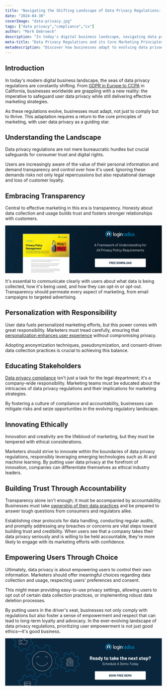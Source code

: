```yaml
---
title: "Navigating the Shifting Landscape of Data Privacy Regulations: Embracing Core Marketing Principles"
date: "2024-04-30"
coverImage: "data-privacy.jpg"
tags: ["data privacy","compliance","cx"]
author: "Mark Debroeck"
description: "In today's digital business landscape, navigating data privacy regulations is paramount. Discover how businesses worldwide are adapting to safeguard user data privacy while embracing transparency and responsible personalization. Explore the importance of empowering users through choice and accountability in the ever-evolving regulatory landscape."
meta-title: "Data Privacy Regulations and its Core Marketing Principles"
metadescription: "Discover how businesses adapt to evolving data privacy laws, ensuring transparency, responsible personalization, and user empowerment in marketing strategies."
---
```

## Introduction

In today's modern digital business landscape, the seas of data privacy regulations are constantly shifting. From [GDPR in Europe to CCPA](https://www.loginradius.com/blog/identity/ccpa-vs-gdpr-the-compliance-war/) in California, businesses worldwide are grappling with a new reality: the imperative to safeguard user data privacy while still delivering effective marketing strategies. 

As these regulations evolve, businesses must adapt, not just to comply but to thrive. This adaptation requires a return to the core principles of marketing, with user data privacy as a guiding star.

## Understanding the Landscape

Data privacy regulations are not mere bureaucratic hurdles but crucial safeguards for consumer trust and digital rights. 

Users are increasingly aware of the value of their personal information and demand transparency and control over how it's used. Ignoring these demands risks not only legal repercussions but also reputational damage and loss of customer loyalty.

## Embracing Transparency

Central to effective marketing in this era is transparency. Honesty about data collection and usage builds trust and fosters stronger relationships with customers. 

[![DS-privacy](DS-privacy.png)](https://www.loginradius.com/resource/datasheet/privacy-policy-management/)

It's essential to communicate clearly with users about what data is being collected, how it's being used, and how they can opt-in or opt-out. Transparency should permeate every aspect of marketing, from email campaigns to targeted advertising. 

## Personalization with Responsibility

User data fuels personalized marketing efforts, but this power comes with great responsibility. Marketers must tread carefully, ensuring that [personalization enhances user experience](https://www.loginradius.com/blog/growth/how-to-make-personalized-marketing-effective-with-consumer-identity/) without compromising privacy. 

Adopting anonymization techniques, pseudonymization, and consent-driven data collection practices is crucial to achieving this balance.

## Educating Stakeholders

[Data privacy compliance](https://www.loginradius.com/compliances/) isn't just a task for the legal department; it's a company-wide responsibility. Marketing teams must be educated about the intricacies of data privacy regulations and their implications for marketing strategies. 

By fostering a culture of compliance and accountability, businesses can mitigate risks and seize opportunities in the evolving regulatory landscape.

## Innovating Ethically

Innovation and creativity are the lifeblood of marketing, but they must be tempered with ethical considerations. 

Marketers should strive to innovate within the boundaries of data privacy regulations, responsibly leveraging emerging technologies such as AI and machine learning. By putting user data privacy at the forefront of innovation, companies can differentiate themselves as ethical industry leaders.

## Building Trust Through Accountability

Transparency alone isn't enough; it must be accompanied by accountability. Businesses must take [ownership of their data practices](https://www.loginradius.com/customer-privacy/) and be prepared to answer tough questions from consumers and regulators alike. 

Establishing clear protocols for data handling, conducting regular audits, and promptly addressing any breaches or concerns are vital steps toward building trust and credibility. When users see that a company takes their data privacy seriously and is willing to be held accountable, they're more likely to engage with its marketing efforts with confidence.

## Empowering Users Through Choice

Ultimately, data privacy is about empowering users to control their own information. Marketers should offer meaningful choices regarding data collection and usage, respecting users' preferences and consent. 

This might mean providing easy-to-use privacy settings, allowing users to opt out of certain data collection practices, or implementing robust data deletion processes. 

By putting users in the driver's seat, businesses not only comply with regulations but also foster a sense of empowerment and respect that can lead to long-term loyalty and advocacy. In the ever-evolving landscape of data privacy regulations, prioritizing user empowerment is not just good ethics—it's good business.

[![book-a-demo-loginradius](../../assets/book-a-demo-loginradius.png)](https://www.loginradius.com/book-a-demo/)